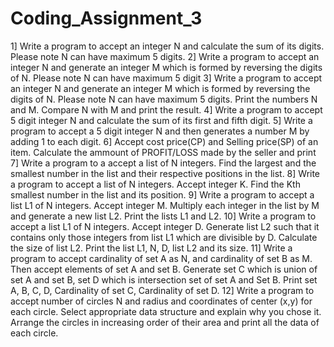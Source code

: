 # Coding_Assignment_3
1] Write a program to accept an integer N and calculate the sum of its digits. Please note N can have maximum 5 digits.
2] Write a program to accept an integer N and generate an integer M which is formed by reversing the digits of N. Please note N can have maximum 5 digit
3] Write a program to accept an integer N and generate an integer M which is formed by reversing the digits of N. Please note N can have maximum 5 digits. Print the numbers N and M. Compare N with M and print the result.
4] Write a program to accept 5 digit integer N and calculate the sum of its first and fifth digit.
5] Write a program to accept a 5 digit integer N and then generates a number M by adding 1 to each digit.
6] Accept cost price(CP) and Selling price(SP) of an item. Calculate the ammount of PROFIT/LOSS made by the seller and print
7] Write a program to a accept a list of N integers. Find the largest and the smallest number in the list and their respective positions in the list.
8] Write a program to accept a list of N integers. Accept integer K. Find the Kth smallest number in the list and its position.
9] Write a program to accept a list L1 of N integers. Accept integer M. Multiply each integer in the list by M and generate a new list L2. Print the lists L1 and L2.
10] Write a program to accept a list L1 of N integers. Accept integer D. Generate list L2 such that it contains only those integers from list L1 which are divisible by D. Calculate the size of list L2. Print the list L1, N, D, list L2 and its size.
11] Write a program to accept cardinality of set A as N, and cardinality of set B as M. Then accept elements of set A and set B. Generate set C which is union of set A and set B, set D which is intersection set of set A and Set B. Print set A, B, C, D, Cardinality of set C, Cardinality of set D.
12] Write a program to accept number of circles N and radius and coordinates of center (x,y) for each circle. Select appropriate data structure and explain why you chose it. Arrange the circles in increasing order of their area and print all the data of each circle.
